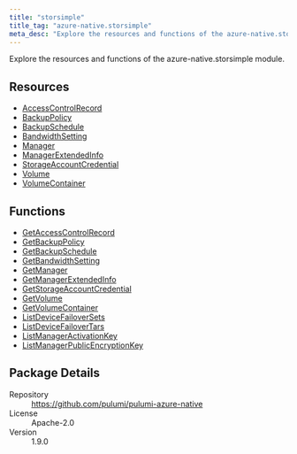 ```yaml
---
title: "storsimple"
title_tag: "azure-native.storsimple"
meta_desc: "Explore the resources and functions of the azure-native.storsimple module."
---
```


<!-- WARNING: this file was generated by Pulumi Docs Generator. -->
<!-- Do not edit by hand unless you're certain you know what you are doing! -->

Explore the resources and functions of the azure-native.storsimple module.

<h2 id="resources">Resources</h2>
<ul class="api">
    <li><a href="accesscontrolrecord" title="AccessControlRecord"><span class="symbol resource"></span>AccessControlRecord</a></li>
    <li><a href="backuppolicy" title="BackupPolicy"><span class="symbol resource"></span>BackupPolicy</a></li>
    <li><a href="backupschedule" title="BackupSchedule"><span class="symbol resource"></span>BackupSchedule</a></li>
    <li><a href="bandwidthsetting" title="BandwidthSetting"><span class="symbol resource"></span>BandwidthSetting</a></li>
    <li><a href="manager" title="Manager"><span class="symbol resource"></span>Manager</a></li>
    <li><a href="managerextendedinfo" title="ManagerExtendedInfo"><span class="symbol resource"></span>ManagerExtendedInfo</a></li>
    <li><a href="storageaccountcredential" title="StorageAccountCredential"><span class="symbol resource"></span>StorageAccountCredential</a></li>
    <li><a href="volume" title="Volume"><span class="symbol resource"></span>Volume</a></li>
    <li><a href="volumecontainer" title="VolumeContainer"><span class="symbol resource"></span>VolumeContainer</a></li>
</ul>

<h2 id="functions">Functions</h2>
<ul class="api">
    <li><a href="getaccesscontrolrecord" title="GetAccessControlRecord"><span class="symbol function"></span>GetAccessControlRecord</a></li>
    <li><a href="getbackuppolicy" title="GetBackupPolicy"><span class="symbol function"></span>GetBackupPolicy</a></li>
    <li><a href="getbackupschedule" title="GetBackupSchedule"><span class="symbol function"></span>GetBackupSchedule</a></li>
    <li><a href="getbandwidthsetting" title="GetBandwidthSetting"><span class="symbol function"></span>GetBandwidthSetting</a></li>
    <li><a href="getmanager" title="GetManager"><span class="symbol function"></span>GetManager</a></li>
    <li><a href="getmanagerextendedinfo" title="GetManagerExtendedInfo"><span class="symbol function"></span>GetManagerExtendedInfo</a></li>
    <li><a href="getstorageaccountcredential" title="GetStorageAccountCredential"><span class="symbol function"></span>GetStorageAccountCredential</a></li>
    <li><a href="getvolume" title="GetVolume"><span class="symbol function"></span>GetVolume</a></li>
    <li><a href="getvolumecontainer" title="GetVolumeContainer"><span class="symbol function"></span>GetVolumeContainer</a></li>
    <li><a href="listdevicefailoversets" title="ListDeviceFailoverSets"><span class="symbol function"></span>ListDeviceFailoverSets</a></li>
    <li><a href="listdevicefailovertars" title="ListDeviceFailoverTars"><span class="symbol function"></span>ListDeviceFailoverTars</a></li>
    <li><a href="listmanageractivationkey" title="ListManagerActivationKey"><span class="symbol function"></span>ListManagerActivationKey</a></li>
    <li><a href="listmanagerpublicencryptionkey" title="ListManagerPublicEncryptionKey"><span class="symbol function"></span>ListManagerPublicEncryptionKey</a></li>
</ul>

<h2 id="package-details">Package Details</h2>
<dl class="package-details">
	<dt>Repository</dt>
	<dd><a href="https://github.com/pulumi/pulumi-azure-native">https://github.com/pulumi/pulumi-azure-native</a></dd>
	<dt>License</dt>
	<dd>Apache-2.0</dd>
	<dt>Version</dt>
	<dd>1.9.0</dd>
</dl>


